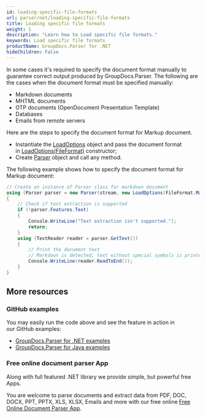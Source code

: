 ```yaml
---
id: loading-specific-file-formats
url: parser/net/loading-specific-file-formats
title: Loading specific file formats
weight: 1
description: "Learn how to Load specific file formats."
keywords: Load specific file formats
productName: GroupDocs.Parser for .NET
hideChildren: False
---
```

In some cases it's required to specify the document format manually to guarantee correct output produced by GroupDocs.Parser. The following are the cases when the document format must be specified manually:

*   Markdown documents
*   MHTML documents
*   OTP documents (OpenDocument Presentation Template)
*   Databases
*   Emails from remote servers

Here are the steps to specify the document format for Markup document.

*   Instantiate the [LoadOptions](https://reference.groupdocs.com/net/parser/groupdocs.parser.options/loadoptions) object and pass the document format in [LoadOptions(FileFormat)](https://reference.groupdocs.com/net/parser/groupdocs.parser.options/loadoptions/constructors/1) constructor;
*   Create [Parser](https://reference.groupdocs.com/net/parser/groupdocs.parser/parser) object and call any method.

The following example shows how to specify the document format for Markup document:  

```csharp
// Create an instance of Parser class for markdown document
using (Parser parser = new Parser(stream, new LoadOptions(FileFormat.Markup)))
{
    // Check if text extraction is supported
    if (!parser.Features.Text)
    {
        Console.WriteLine("Text extraction isn't supported.");
        return;
    }
    using (TextReader reader = parser.GetText())
    {
        // Print the document text
        // Markdown is detected; text without special symbols is printed
        Console.WriteLine(reader.ReadToEnd());
    }
}
```

## More resources

### GitHub examples

You may easily run the code above and see the feature in action in our GitHub examples:

*   [GroupDocs.Parser for .NET examples](https://github.com/groupdocs-parser/GroupDocs.Parser-for-.NET)    
*   [GroupDocs.Parser for Java examples](https://github.com/groupdocs-parser/GroupDocs.Parser-for-Java)    

### Free online document parser App

Along with full featured .NET library we provide simple, but powerful free Apps.

You are welcome to parse documents and extract data from PDF, DOC, DOCX, PPT, PPTX, XLS, XLSX, Emails and more with our free online [Free Online Document Parser App](https://products.groupdocs.app/parser).
